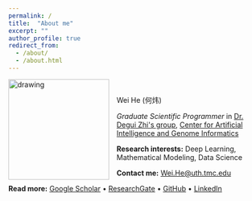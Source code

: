```yaml
---
permalink: /
title:  "About me"
excerpt: ""
author_profile: true
redirect_from: 
  - /about/
  - /about.html
---
```


<img src="/images/profile.JPG" alt="drawing" width="200" height="200" style="float: left; padding-right:15px"/> <br>

Wei He (何炜)


*Graduate Scientific Programmer* in [Dr. Degui Zhi's group](https://zhigroup.github.io/), [Center for Artificial Intelligence and Genome Informatics](https://sbmi.uth.edu/aigi)


**Research interests:**  Deep Learning, Mathematical Modeling, Data Science

**Contact me:** [Wei.He@uth.tmc.edu](mailto:Wei.He@uth.tmc.edu)

**Read more:** 
[Google Scholar](https://scholar.google.com/citations?user=tQeEfhkAAAAJ&hl=en) • [ResearchGate](#) • [GitHub](https://github.com/wayne953) • [LinkedIn](https://www.linkedin.com/in/wei-cuwt/)
